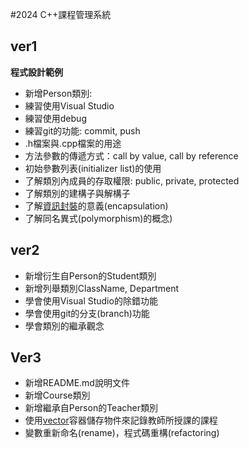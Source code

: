 #2024 C++課程管理系統
## ver1
**程式設計範例**
- 新增Person類別:
- 練習使用Visual Studio
- 練習使用debug
- 練習git的功能: commit, push
- .h檔案與.cpp檔案的用途
- 方法參數的傳遞方式：call by value, call by reference
- 初始參數列表(initializer list)的使用
- 了解類別內成員的存取權限: public, private, protected
- 了解類別的建構子與解構子
- 了解[資訊封裝](https://www.w3schools.com/cpp/cpp_encapsulation.asp)的意義(encapsulation)
- 了解同名異式(polymorphism)的概念)

## ver2
  - 新增衍生自Person的Student類別
  - 新增列舉類別ClassName, Department
  - 學會使用Visual Studio的除錯功能
  - 學會使用git的分支(branch)功能
  - 學會類別的繼承觀念
 
## Ver3
  - 新增README.md說明文件
  - 新增Course類別
  - 新增繼承自Person的Teacher類別
  - 使用[vector](https://www.w3schools.com/cpp/cpp_vectors.asp)容器儲存物件來記錄教師所授課的課程
  - 變數重新命名(rename)，程式碼重構(refactoring)
